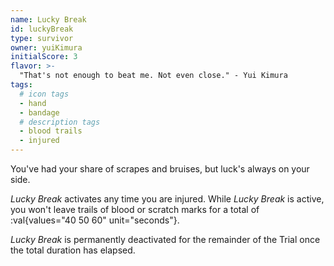 ```yaml
---
name: Lucky Break
id: luckyBreak
type: survivor
owner: yuiKimura
initialScore: 3
flavor: >-
  "That's not enough to beat me. Not even close." - Yui Kimura
tags:
  # icon tags
  - hand
  - bandage
  # description tags
  - blood trails
  - injured
---
```


You've had your share of scrapes and bruises, but luck's always on your side.

_Lucky Break_ activates any time you are injured. While _Lucky Break_ is active, you won't leave trails of blood or scratch marks for a total of :val{values="40 50 60" unit="seconds"}.

_Lucky Break_ is permanently deactivated for the remainder of the Trial once the total duration has elapsed.
